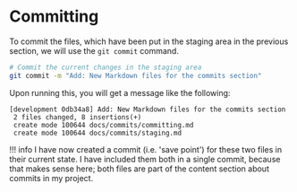 # Committing

To commit the files, which have been put in the staging area in the previous section, we will use the `git commit` command.

```bash
# Commit the current changes in the staging area
git commit -m "Add: New Markdown files for the commits section"
```

Upon running this, you will get a message like the following:

```
[development 0db34a8] Add: New Markdown files for the commits section
 2 files changed, 8 insertions(+)
 create mode 100644 docs/commits/committing.md
 create mode 100644 docs/commits/staging.md
```

!!! info
    I have now created a commit (i.e. 'save point') for these two files in their current state. I have included them both in a single commit, because that makes sense here; both files are part of the content section about commits in my project.